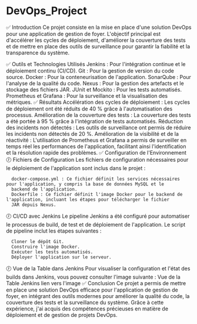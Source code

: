 # DevOps_Project
✅ Introduction
    Ce projet consiste en la mise en place d'une solution DevOps pour une application de gestion de foyer. L'objectif principal est   
    d'accélérer les cycles de déploiement, d'améliorer la couverture des tests et de mettre en place des outils de surveillance pour 
    garantir la fiabilité et la transparence du système.

✅ Outils et Technologies Utilisés
      Jenkins : Pour l'intégration continue et le déploiement continu (CI/CD).
      Git : Pour la gestion de version du code source.
      Docker : Pour la conteneurisation de l'application.
      SonarQube : Pour l'analyse de la qualité du code.
      Nexus : Pour la gestion des artefacts et le stockage des fichiers JAR.
      JUnit et Mockito : Pour les tests automatisés.
      Prometheus et Grafana : Pour la surveillance et la visualisation des métriques.
✅ Résultats
      Accélération des cycles de déploiement : Les cycles de déploiement ont été réduits de 40 % grâce à l'automatisation des processus.
      Amélioration de la couverture des tests : La couverture des tests a été portée à 95 % grâce à l'intégration de tests automatisés.
      Réduction des incidents non détectés : Les outils de surveillance ont permis de réduire les incidents non détectés de 20 %.
      Amélioration de la visibilité et de la réactivité : L'utilisation de Prometheus et Grafana a permis de surveiller en temps réel 
      les performances de l'application, facilitant ainsi l'identification et la résolution rapide des problèmes.
✅ Configuration de l'Environnement
🕖 Fichiers de Configuration
Les fichiers de configuration nécessaires pour le déploiement de l'application sont inclus dans le projet :

      docker-compose.yml : Ce fichier définit les services nécessaires pour l'application, y compris la base de données MySQL et le 
      backend de l'application.
      Dockerfile : Ce fichier définit l'image Docker pour le backend de l'application, incluant les étapes pour télécharger le fichier 
      JAR depuis Nexus.

🕖 CI/CD avec Jenkins
Le pipeline Jenkins a été configuré pour automatiser le processus de build, de test et de déploiement de l'application. Le script de pipeline inclut les étapes suivantes :

      Cloner le dépôt Git.
      Construire l'image Docker.
      Exécuter les tests automatisés.
      Déployer l'application sur le serveur.

🕖 Vue de la Table dans Jenkins
Pour visualiser la configuration et l'état des builds dans Jenkins, vous pouvez consulter l'image suivante :
Vue de la Table Jenkins
    lien vers l'image
✅ Conclusion
      Ce projet a permis de mettre en place une solution DevOps efficace pour l'application de gestion de foyer, en intégrant des outils 
      modernes pour améliorer la qualité du code, la couverture des tests et la surveillance du système. Grâce à cette expérience, j'ai 
      acquis des compétences précieuses en matière de déploiement et de gestion de projets DevOps.

